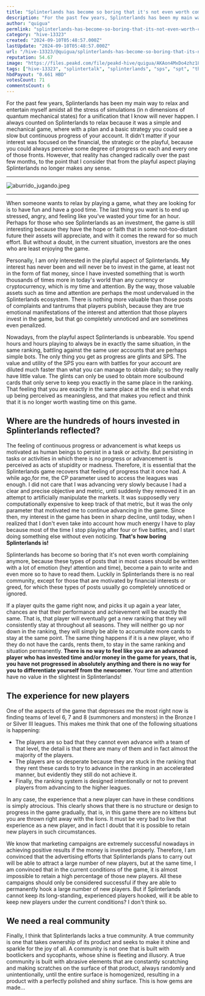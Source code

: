 ```yaml
---
title: "Splinterlands has become so boring that it's not even worth complaining about anymore!"
description: "For the past few years, Splinterlands has been my main way to relax and entertain myself amidst all the stress of simulations (in n dimensions of quan..."
author: "quigua"
permlink: "splinterlands-has-become-so-boring-that-its-not-even-worth-complaining-about-anymore"
category: "hive-13323"
created: "2024-09-10T05:48:57.000Z"
lastUpdate: "2024-09-10T05:48:57.000Z"
url: "/hive-13323/@quigua/splinterlands-has-become-so-boring-that-its-not-even-worth-complaining-about-anymore"
reputation: 54.67
image: "https://files.peakd.com/file/peakd-hive/quigua/AKAon4MxDo4zhz18wnCjkLwBKaAGRXQhkxw8nTiiRD2SEvQVRemcUCS6kjgVWDP.jpeg"
tags: ["hive-13323", "splintertalk", "splinterlands", "sps", "spt", "thgaming", "blockchaingaming"]
hbdPayout: "0.661 HBD"
votesCount: 71
commentsCount: 6
---
```


For the past few years, Splinterlands has been my main way to relax and entertain myself amidst all the stress of simulations (in n dimensions of quantum mechanical states) for a unification that I know will never happen. I always counted on Splinterlands to relax because it was a simple and mechanical game, where with a plan and a basic strategy you could see a slow but continuous progress of your account. It didn't matter if your interest was focused on the financial, the strategic or the playful, because you could always perceive some degree of progress on each and every one of those fronts. However, that reality has changed radically over the past few months, to the point that I consider that from the playful aspect playing Splinterlands no longer makes any sense.

-----

![aburrido_jugando.jpeg](https://files.peakd.com/file/peakd-hive/quigua/AKAon4MxDo4zhz18wnCjkLwBKaAGRXQhkxw8nTiiRD2SEvQVRemcUCS6kjgVWDP.jpeg)

------



When someone wants to relax by playing a game, what they are looking for is to have fun and have a good time. The last thing you want is to end up stressed, angry, and feeling like you've wasted your time for an hour. Perhaps for those who see Splinterlands as an investment, the game is still interesting because they have the hope or faith that in some not-too-distant future their assets will appreciate, and with it comes the reward for so much effort. But without a doubt, in the current situation, investors are the ones who are least enjoying the game.

Personally, I am only interested in the playful aspect of Splinterlands. My interest has never been and will never be to invest in the game, at least not in the form of fiat money, since I have invested something that is worth thousands of times more in today's world than any currency or cryptocurrency, which is my time and attention. By the way, those valuable assets such as time and attention are perhaps the most undervalued in the Splinterlands ecosystem. There is nothing more valuable than those posts of complaints and tantrums that players publish, because they are true emotional manifestations of the interest and attention that those players invest in the game, but that go completely unnoticed and are sometimes even penalized.

Nowadays, from the playful aspect Splinterlands is unbearable. You spend hours and hours playing to always be in exactly the same situation, in the same ranking, battling against the same user accounts that are perhaps simple bots. The only thing you get as progress are glints and SPS. The value and utility of the SPS you earn with battles for your account are diluted much faster than what you can manage to obtain daily; so they really have little value. The glints can only be used to obtain more soulbound cards that only serve to keep you exactly in the same place in the ranking. That feeling that you are exactly in the same place at the end is what ends up being perceived as meaningless, and that makes you reflect and think that it is no longer worth wasting time on this game.

## Where are the hundreds of hours invested in Splinterlands reflected?

The feeling of continuous progress or advancement is what keeps us motivated as human beings to persist in a task or activity. But persisting in tasks or  activities in which there is no progress or advancement is perceived as acts of stupidity or madness. Therefore, it is essential that the Splinterlands game recovers that feeling of progress that it once had. A while ago,for me, the CP parameter used to access the leagues was enough. I did not care that I was advancing very slowly because I had a clear and precise objective and metric, until suddenly they removed it in an attempt to artificially manipulate the markets. It was supposedly very computationally expensive to keep track of that metric, but it was the only parameter that motivated me to continue advancing in the game. Since then, my interest in the game has been in sharp decline, until today, when I realized that I don't even take into account how much energy I have to play because most of the time I stop playing after four or five battles, and I start doing something else without even noticing. **That's how boring Splinterlands is!**

Splinterlands has become so boring that it's not even worth complaining anymore, because these types of posts that in most cases should be written with a lot of emotion (hey! attention and time), become a pain to write and even more so to have to read them. Luckily in Splinterlands there is no real community, except for those that are motivated by financial interests or greed, for which these types of posts usually go completely unnoticed or ignored.

If a player quits the game right now, and picks it up again a year later, chances are that their performance and achievement will be exactly the same. That is, that player will eventually get a new ranking that they will consistently stay at throughout all seasons. They will neither go up nor down in the ranking, they will simply be able to accumulate more cards to stay at the same point. The same thing happens if it is a new player, who if they do not have the cards, rents them, to stay in the same ranking and situation permanently. **There is no way to feel like you are an advanced player who has invested time and/or money in the game for years, that is, you have not progressed in absolutely anything and there is no way for you to differentiate yourself from the newcomer.** Your time and attention have no value in the slightest in Splinterlands!

## The experience for new players

One of the aspects of the game that depresses me the most right now is finding teams of level 6, 7 and 8 (summoners and monsters) in the Bronze I or Silver III leagues. This makes me think that one of the following situations is happening:
- The players are so bad that they cannot even advance with a team of that level, the detail is that there are many of them and in fact almost the majority of the players.
- The players are so desperate because they are stuck in the ranking that they rent these cards to try to advance in the ranking in an accelerated manner, but evidently they still do not achieve it.
- Finally, the ranking system is designed intentionally or not to prevent players from advancing to the higher leagues.

In any case, the experience that a new player can have in these conditions is simply atrocious. This clearly shows that there is no structure or design to progress in the game gradually, that is, in this game there are no kittens but you are thrown right away with the lions. It must be very bad to live that experience as a new player, and in fact I doubt that it is possible to retain new players in such circumstances.

We know that marketing campaigns are extremely successful nowadays in achieving positive results if the money is invested properly. Therefore, I am convinced that the advertising efforts that Splinterlands plans to carry out will be able to attract a large number of new players, but at the same time, I am convinced that in the current conditions of the game, it is almost impossible to retain a high percentage of those new players. All these campaigns should only be considered successful if they are able to permanently hook a large number of new players. But if Splinterlands cannot keep its long-standing, experienced players hooked, will it be able to keep new players under the current conditions? I don't think so.

## We need a real community

Finally, I think that Splinterlands lacks a true community. A true community is one that takes ownership of its product and seeks to make it shine and sparkle for the joy of all. A community is not one that is built with bootlickers and sycophants, whose shine is fleeting and illusory. A true community is built with abrasive elements that are constantly scratching and making scratches on the surface of that product, always randomly and unintentionally, until the entire surface is homogenized, resulting in a product with a perfectly polished and shiny surface. This is how gems are made...

